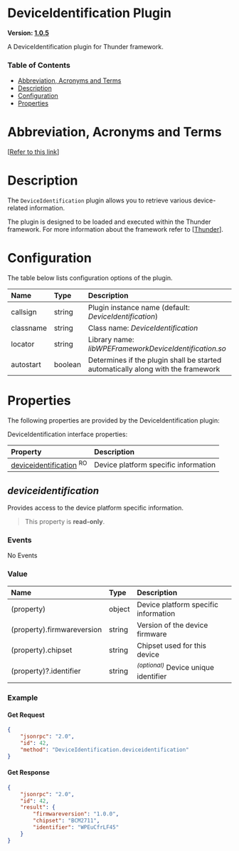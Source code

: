<!-- Generated automatically, DO NOT EDIT! -->
<a name="DeviceIdentification_Plugin"></a>
# DeviceIdentification Plugin

**Version: [1.0.5](https://github.com/rdkcentral/rdkservices/blob/main/DeviceIdentification/CHANGELOG.md)**

A DeviceIdentification plugin for Thunder framework.

### Table of Contents

- [Abbreviation, Acronyms and Terms](#Abbreviation,_Acronyms_and_Terms)
- [Description](#Description)
- [Configuration](#Configuration)
- [Properties](#Properties)

<a name="Abbreviation,_Acronyms_and_Terms"></a>
# Abbreviation, Acronyms and Terms

[[Refer to this link](userguide/aat.md)]

<a name="Description"></a>
# Description

The `DeviceIdentification` plugin allows you to retrieve various device-related information.

The plugin is designed to be loaded and executed within the Thunder framework. For more information about the framework refer to [[Thunder](#Thunder)].

<a name="Configuration"></a>
# Configuration

The table below lists configuration options of the plugin.

| Name | Type | Description |
| :-------- | :-------- | :-------- |
| callsign | string | Plugin instance name (default: *DeviceIdentification*) |
| classname | string | Class name: *DeviceIdentification* |
| locator | string | Library name: *libWPEFrameworkDeviceIdentification.so* |
| autostart | boolean | Determines if the plugin shall be started automatically along with the framework |

<a name="Properties"></a>
# Properties

The following properties are provided by the DeviceIdentification plugin:

DeviceIdentification interface properties:

| Property | Description |
| :-------- | :-------- |
| [deviceidentification](#deviceidentification) <sup>RO</sup> | Device platform specific information |


<a name="deviceidentification"></a>
## *deviceidentification*

Provides access to the device platform specific information.

> This property is **read-only**.

### Events

No Events

### Value

| Name | Type | Description |
| :-------- | :-------- | :-------- |
| (property) | object | Device platform specific information |
| (property).firmwareversion | string | Version of the device firmware |
| (property).chipset | string | Chipset used for this device |
| (property)?.identifier | string | <sup>*(optional)*</sup> Device unique identifier |

### Example

#### Get Request

```json
{
    "jsonrpc": "2.0",
    "id": 42,
    "method": "DeviceIdentification.deviceidentification"
}
```

#### Get Response

```json
{
    "jsonrpc": "2.0",
    "id": 42,
    "result": {
        "firmwareversion": "1.0.0",
        "chipset": "BCM2711",
        "identifier": "WPEuCfrLF45"
    }
}
```


